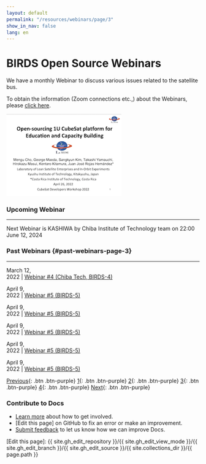 ```yaml
---
layout: default
permalink: "/resources/webinars/page/3"
show_in_nav: false
lang: en
---
```


# BIRDS Open Source Webinars

We have a monthly Webinar to discuss various issues related to the satellite bus. 

To obtain the information (Zoom connections etc.,) about the Webinars, please [click here].


[![Open-sourcing 1U CubeSat platform for Education and Capacity Building](/assets/images/cover-open-source-overview.png)](https://birds-project.com/open-source/pdf/2022_04_26_CubeSat_Workshop_BIRDS_BUS_OpenSource_cho.pdf "Open-sourcing 1U CubeSat platform for Education and Capacity Building")


### Upcoming Webinar
---

Next Webinar is KASHIWA by Chiba Institute of Technology team on 22:00 June 12, 2024


### Past Webinars {#past-webinars-page-3}
---

March 12, <br/> 2022 | [Webinar #4 (Chiba Tech, BIRDS-4)]({{site.url}}/resources/webinars/webinar-16)

April 9, <br/> 2022 | [Webinar #5 (BIRDS-5)]({{site.url}}/resources/webinars/webinar-17)

April 9, <br/> 2022 | [Webinar #5 (BIRDS-5)]({{site.url}}/resources/webinars/webinar-18)

April 9, <br/> 2022 | [Webinar #5 (BIRDS-5)]({{site.url}}/resources/webinars/webinar-19)

April 9, <br/> 2022 | [Webinar #5 (BIRDS-5)]({{site.url}}/resources/webinars/webinar-20)

April 9, <br/> 2022 | [Webinar #5 (BIRDS-5)]({{site.url}}/resources/webinars/webinar-21)

[Previous]({{site.url}}/resources/webinars#past-webinars-page-2){: .btn .btn-purple}
[1]({{site.url}}/resources/webinars#past-webinars-page-1){: .btn .btn-purple}
[2]({{site.url}}/resources/webinars/page/2#past-webinars-page-2){: .btn .btn-purple}
[3]({{site.url}}/resources/webinars/page/3#past-webinars-page-3){: .btn .btn-purple}
[4]({{site.url}}/resources/webinars/page/4#past-webinars-page-4){: .btn .btn-purple}
[Next]({{site.url}}/resources/webinars/page/4#past-webinars-page-4){: .btn .btn-purple}


### Contribute to Docs
- [Learn more] about how to get involved.
- [Edit this page] on GitHub to fix an error or make an improvement.
- [Submit feedback] to let us know how we can improve Docs.


[click here]: https://lean-sat.org/opensource/
[Submit feedback]: https://github.com/BIRDSOpenSource/BIRDSOpenSource.github.io/issues/new?template=Blank+issue
[Learn more]: {{site.url}}/contribute.hmtl
[Edit this page]:  {{ site.gh_edit_repository }}/{{ site.gh_edit_view_mode }}/{{ site.gh_edit_branch }}/{{ site.gh_edit_source }}/{{ site.collections_dir }}/{{ page.path }}